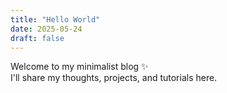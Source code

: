 ```yaml
---
title: "Hello World"
date: 2025-05-24
draft: false
---
```


Welcome to my minimalist blog ✨  
I'll share my thoughts, projects, and tutorials here.